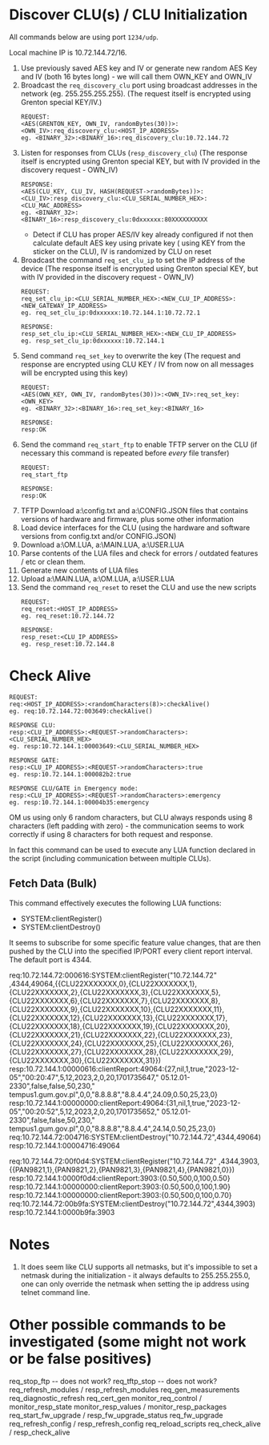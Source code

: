 # Discover CLU(s) / CLU Initialization

All commands below are using port `1234/udp`.

Local machine IP is 10.72.144.72/16.

1. Use previously saved AES key and IV or generate new random AES Key and IV (both 16 bytes long) - we will call them
   OWN_KEY and OWN_IV
1. Broadcast the `req_discovery_clu` port using broadcast addresses in the network (eg. 255.255.255.255).
   (The request itself is encrypted using Grenton special KEY/IV.)
   ```
   REQUEST:
   <AES(GRENTON_KEY, OWN_IV, randomBytes(30))>:<OWN_IV>:req_discovery_clu:<HOST_IP_ADDRESS>
   eg. <BINARY_32>:<BINARY_16>:req_discovery_clu:10.72.144.72
   ```
1. Listen for responses from CLUs (`resp_discovery_clu`)
   (The response itself is encrypted using Grenton special KEY, but with IV provided in the discovery request - OWN_IV)
   ```
   RESPONSE:
   <AES(CLU_KEY, CLU_IV, HASH(REQUEST->randomBytes))>:<CLU_IV>:resp_discovery_clu:<CLU_SERIAL_NUMBER_HEX>:<CLU_MAC_ADDRESS>
   eg. <BINARY_32>:<BINARY_16>:resp_discovery_clu:0dxxxxxx:80XXXXXXXXXX
   ```
    * Detect if CLU has proper AES/IV key already configured if not then calculate default AES key using private key (
      using KEY from the sticker on the CLU), IV
      is randomized by CLU on reset
1. Broadcast the command `req_set_clu_ip` to set the IP address of the device
   (The response itself is encrypted using Grenton special KEY, but with IV provided in the discovery request - OWN_IV)
   ```
   REQUEST:
   req_set_clu_ip:<CLU_SERIAL_NUMBER_HEX>:<NEW_CLU_IP_ADDRESS>:<NEW_GATEWAY_IP_ADDRESS>
   eg. req_set_clu_ip:0dxxxxxx:10.72.144.1:10.72.72.1
   
   RESPONSE:
   resp_set_clu_ip:<CLU_SERIAL_NUMBER_HEX>:<NEW_CLU_IP_ADDRESS>
   eg. resp_set_clu_ip:0dxxxxxx:10.72.144.1
   ```
1. Send command `req_set_key` to overwrite the key
   (The request and response are encrypted using CLU KEY / IV from now on all messages will be encrypted using this key)
      ```
      REQUEST:
      <AES(OWN_KEY, OWN_IV, randomBytes(30))>:<OWN_IV>:req_set_key:<OWN_KEY>
      eg. <BINARY_32>:<BINARY_16>:req_set_key:<BINARY_16>

      RESPONSE:
      resp:OK 
      ```
1. Send the command `req_start_ftp` to enable TFTP server on the CLU (if necessary this command is repeated before
   _every_ file transfer)
   ```
   REQUEST:
   req_start_ftp
   
   RESPONSE:
   resp:OK
   ```
1. TFTP Download a:\config.txt and a:\CONFIG.JSON files that contains versions of hardware and firmware, plus some other
   information
1. Load device interfaces for the CLU (using the hardware and software versions from config.txt and/or CONFIG.JSON)
1. Download a:\OM.LUA, a:\MAIN.LUA, a:\USER.LUA
1. Parse contents of the LUA files and check for errors / outdated features / etc or clean them.
1. Generate new contents of LUA files
1. Upload a:\MAIN.LUA, a:\OM.LUA, a:\USER.LUA
1. Send the command `req_reset` to reset the CLU and use the new scripts
   ```
   REQUEST:
   req_reset:<HOST_IP_ADDRESS>
   eg. req_reset:10.72.144.72
   
   RESPONSE:
   resp_reset:<CLU_IP_ADDRESS>
   eg. resp_reset:10.72.144.8
   ```

# Check Alive

   ```
   REQUEST:
   req:<HOST_IP_ADDRESS>:<randomCharacters(8)>:checkAlive()
   eg. req:10.72.144.72:003649:checkAlive()
  
   RESPONSE CLU:
   resp:<CLU_IP_ADDRESS>:<REQUEST->randomCharacters>:<CLU_SERIAL_NUMBER_HEX>
   eg. resp:10.72.144.1:00003649:<CLU_SERIAL_NUMBER_HEX>
   
   RESPONSE GATE:
   resp:<CLU_IP_ADDRESS>:<REQUEST->randomCharacters>:true
   eg. resp:10.72.144.1:000082b2:true
   
   RESPONSE CLU/GATE in Emergency mode:
   resp:<CLU_IP_ADDRESS>:<REQUEST->randomCharacters>:emergency
   eg. resp:10.72.144.1:00004b35:emergency
   ```

OM us using only 6 random characters, but CLU always responds using 8 characters (left padding with zero) - the
communication seems to work correctly if using 8
characters for both request and response.

In fact this command can be used to execute any LUA function declared in the script (including communication between
multiple CLUs).

## Fetch Data (Bulk)

This command effectively executes the following LUA functions:

* SYSTEM:clientRegister()
* SYSTEM:clientDestroy()

It seems to subscribe for some specific feature value changes, that are then pushed by the CLU into the specified
IP/PORT every client report interval.
The default port is 4344.

req:10.72.144.72:000616:SYSTEM:clientRegister("10.72.144.72"
,4344,49064,{{CLU22XXXXXXX,0},{CLU22XXXXXXX,1},{CLU22XXXXXXX,2},{CLU22XXXXXXX,3},{CLU22XXXXXXX,5},{CLU22XXXXXXX,6},{CLU22XXXXXXX,7},{CLU22XXXXXXX,8},{CLU22XXXXXXX,9},{CLU22XXXXXXX,10},{CLU22XXXXXXX,11},{CLU22XXXXXXX,12},{CLU22XXXXXXX,13},{CLU22XXXXXXX,17},{CLU22XXXXXXX,18},{CLU22XXXXXXX,19},{CLU22XXXXXXX,20},{CLU22XXXXXXX,21},{CLU22XXXXXXX,22},{CLU22XXXXXXX,23},{CLU22XXXXXXX,24},{CLU22XXXXXXX,25},{CLU22XXXXXXX,26},{CLU22XXXXXXX,27},{CLU22XXXXXXX,28},{CLU22XXXXXXX,29},{CLU22XXXXXXX,30},{CLU22XXXXXXX,31}})
resp:10.72.144.1:00000616:clientReport:49064:{27,nil,1,true,"2023-12-05","00:20:47",5,12,2023,2,0,20,1701735647,"
05.12.01-2330",false,false,50,230,"
tempus1.gum.gov.pl",0,0,"8.8.8.8","8.8.4.4",24.09,0.50,25,23,0}
resp:10.72.144.1:00000000:clientReport:49064:{31,nil,1,true,"2023-12-05","00:20:52",5,12,2023,2,0,20,1701735652,"
05.12.01-2330",false,false,50,230,"
tempus1.gum.gov.pl",0,0,"8.8.8.8","8.8.4.4",24.14,0.50,25,23,0}
req:10.72.144.72:004716:SYSTEM:clientDestroy("10.72.144.72",4344,49064)
resp:10.72.144.1:00004716:49064

req:10.72.144.72:00f0d4:SYSTEM:clientRegister("10.72.144.72"
,4344,3903,{{PAN9821,1},{PAN9821,2},{PAN9821,3},{PAN9821,4},{PAN9821,0}})
resp:10.72.144.1:0000f0d4:clientReport:3903:{0.50,500,0,100,0.50}
resp:10.72.144.1:00000000:clientReport:3903:{0.50,500,0,100,1.90}
resp:10.72.144.1:00000000:clientReport:3903:{0.50,500,0,100,0.70}
req:10.72.144.72:00b9fa:SYSTEM:clientDestroy("10.72.144.72",4344,3903)
resp:10.72.144.1:0000b9fa:3903

# Notes

1. It does seem like CLU supports all netmasks, but it's impossible to set a netmask during the initialization - it
   always defaults to 255.255.255.0, one can
   only override the netmask when setting the ip address using telnet command line.

# Other possible commands to be investigated (some might not work or be false positives)

req_stop_ftp -- does not work?
req_tftp_stop -- does not work?
req_refresh_modules / resp_refresh_modules
req_gen_measurements
req_diagnostic_refresh
req_cert_gen
monitor_req_control / monitor_resp_state
monitor_resp_values / monitor_resp_packages
req_start_fw_upgrade / resp_fw_upgrade_status
req_fw_upgrade
req_refresh_config / resp_refresh_config
req_reload_scripts
req_check_alive / resp_check_alive
